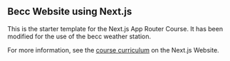 ## Becc Website using Next.js

This is the starter template for the Next.js App Router Course. It has been modified for the use of the becc weather station.

For more information, see the [course curriculum](https://nextjs.org/learn) on the Next.js Website.
